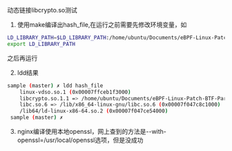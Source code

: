 动态链接libcrypto.so测试
1. 使用make编译出hash_file,在运行之前需要先修改环境变量，如
```bash
LD_LIBRARY_PATH=$LD_LIBRARY_PATH:/home/ubuntu/Documents/eBPF-Linux-Patch-BTF-Parser/test_prog/02-openssl_test/openssl-1.1.1q/
export LD_LIBRARY_PATH
```
之后再运行

2. ldd结果
```bash
sample (master) ✗ ldd hash_file
	linux-vdso.so.1 (0x00007ffceb1f3000)
	libcrypto.so.1.1 => /home/ubuntu/Documents/eBPF-Linux-Patch-BTF-Parser/test_prog/02-openssl_test/openssl-1.1.1q/libcrypto.so.1.1 (0x00007f047caf9000)
	libc.so.6 => /lib/x86_64-linux-gnu/libc.so.6 (0x00007f047c8c1000)
	/lib64/ld-linux-x86-64.so.2 (0x00007f047ce54000)
 sample (master) ✗
```

3. nginx编译使用本地openssl，网上查到的方法是--with-openssl=/usr/local/openssl选项，但是没成功